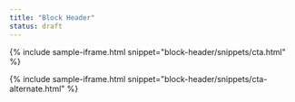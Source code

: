 ```yaml
---
title: "Block Header"
status: draft
---
```


{% include sample-iframe.html snippet="block-header/snippets/cta.html" %}

{% include sample-iframe.html snippet="block-header/snippets/cta-alternate.html" %}